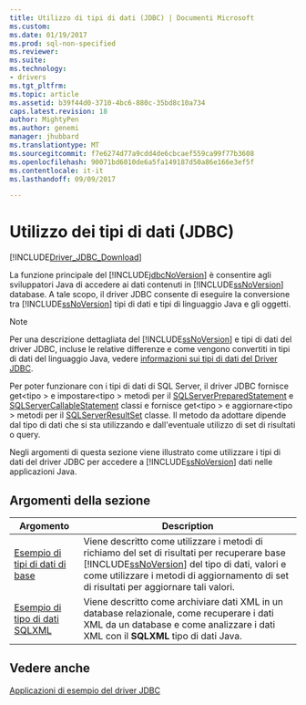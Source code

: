 ```yaml
---
title: Utilizzo di tipi di dati (JDBC) | Documenti Microsoft
ms.custom: 
ms.date: 01/19/2017
ms.prod: sql-non-specified
ms.reviewer: 
ms.suite: 
ms.technology:
- drivers
ms.tgt_pltfrm: 
ms.topic: article
ms.assetid: b39f44d0-3710-4bc6-880c-35bd8c10a734
caps.latest.revision: 18
author: MightyPen
ms.author: genemi
manager: jhubbard
ms.translationtype: MT
ms.sourcegitcommit: f7e6274d77a9cdd4de6cbcaef559ca99f77b3608
ms.openlocfilehash: 90071bd6010de6a5fa149187d50a86e166e3ef5f
ms.contentlocale: it-it
ms.lasthandoff: 09/09/2017

---
```

# <a name="working-with-data-types-jdbc"></a>Utilizzo dei tipi di dati (JDBC)
[!INCLUDE[Driver_JDBC_Download](../../../includes/driver_jdbc_download.md)]

  La funzione principale del [!INCLUDE[jdbcNoVersion](../../../includes/jdbcnoversion_md.md)] è consentire agli sviluppatori Java di accedere ai dati contenuti in [!INCLUDE[ssNoVersion](../../../includes/ssnoversion_md.md)] database. A tale scopo, il driver JDBC consente di eseguire la conversione tra [!INCLUDE[ssNoVersion](../../../includes/ssnoversion_md.md)] tipi di dati e tipi di linguaggio Java e gli oggetti.  
  
> [!NOTE]  
>  Per una descrizione dettagliata del [!INCLUDE[ssNoVersion](../../../includes/ssnoversion_md.md)] e tipi di dati del driver JDBC, incluse le relative differenze e come vengono convertiti in tipi di dati del linguaggio Java, vedere [informazioni sui tipi di dati del Driver JDBC](../../../connect/jdbc/understanding-the-jdbc-driver-data-types.md).  
  
 Per poter funzionare con i tipi di dati di SQL Server, il driver JDBC fornisce get\<tipo > e impostare\<tipo > metodi per il [SQLServerPreparedStatement](../../../connect/jdbc/reference/sqlserverpreparedstatement-class.md) e [SQLServerCallableStatement](../../../connect/jdbc/reference/sqlservercallablestatement-class.md) classi e fornisce get\<tipo > e aggiornare\<tipo > metodi per il [SQLServerResultSet](../../../connect/jdbc/reference/sqlserverresultset-class.md) classe. Il metodo da adottare dipende dal tipo di dati che si sta utilizzando e dall'eventuale utilizzo di set di risultati o query.  
  
 Negli argomenti di questa sezione viene illustrato come utilizzare i tipi di dati del driver JDBC per accedere a [!INCLUDE[ssNoVersion](../../../includes/ssnoversion_md.md)] dati nelle applicazioni Java.  
  
## <a name="in-this-section"></a>Argomenti della sezione  
  
|Argomento|Description|  
|-----------|-----------------|  
|[Esempio di tipi di dati di base](../../../connect/jdbc/basic-data-types-sample.md)|Viene descritto come utilizzare i metodi di richiamo del set di risultati per recuperare base [!INCLUDE[ssNoVersion](../../../includes/ssnoversion_md.md)] del tipo di dati, valori e come utilizzare i metodi di aggiornamento di set di risultati per aggiornare tali valori.|  
|[Esempio di tipo di dati SQLXML](../../../connect/jdbc/sqlxml-data-type-sample.md)|Viene descritto come archiviare dati XML in un database relazionale, come recuperare i dati XML da un database e come analizzare i dati XML con il **SQLXML** tipo di dati Java.|  
  
## <a name="see-also"></a>Vedere anche  
 [Applicazioni di esempio del driver JDBC](../../../connect/jdbc/sample-jdbc-driver-applications.md)  
  
  
